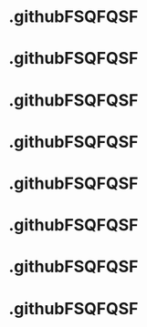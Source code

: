 # .githubFSQFQSF
# .githubFSQFQSF
# .githubFSQFQSF
# .githubFSQFQSF
# .githubFSQFQSF
# .githubFSQFQSF
# .githubFSQFQSF
# .githubFSQFQSF
